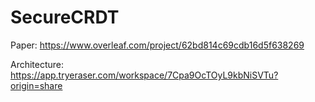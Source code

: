# SecureCRDT

Paper: https://www.overleaf.com/project/62bd814c69cdb16d5f638269

Architecture: https://app.tryeraser.com/workspace/7Cpa9OcTOyL9kbNiSVTu?origin=share
